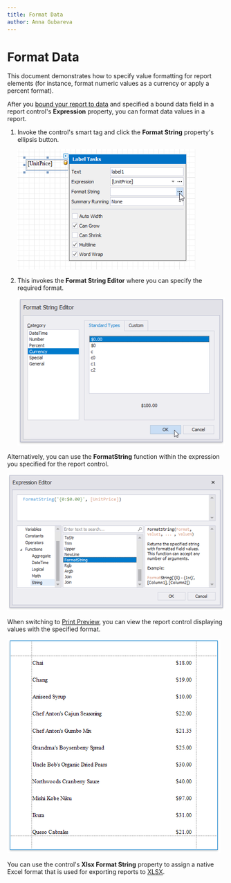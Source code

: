 ```yaml
---
title: Format Data
author: Anna Gubareva
---
```

# Format Data

This document demonstrates how to specify value formatting for report elements (for instance, format numeric values as a currency or apply a percent format).

After you [bound your report to data](../bind-to-data.md) and specified a bound data field in a report control's **Expression** property, you can format data values in a report.

1. Invoke the control's smart tag and click the **Format String** property's ellipsis button.
	
	![](../../../../images/eurd-win-label-format-string-property.png)

2. This invokes the **Format String Editor** where you can specify the required format.
	
	![](../../../../images/eurd-win-format-string-editor-currency.png)

Alternatively, you can use the **FormatString** function within the expression you specified for the report control.

![](../../../../images/eurd-win-expression-editor-formatstring-function.png)

When switching to [Print Preview](../preview-print-and-export-reports.md), you can view the report control displaying values with the specified format.

![](../../../../images/eurd-win-format-data-result.png)


You can use the control's **Xlsx Format String** property to assign a native Excel format that is used for exporting reports to [XLSX](~/interface-elements-for-desktop/articles//print-preview/print-preview-for-winforms/exporting/xlsx-specific-export-options.md).